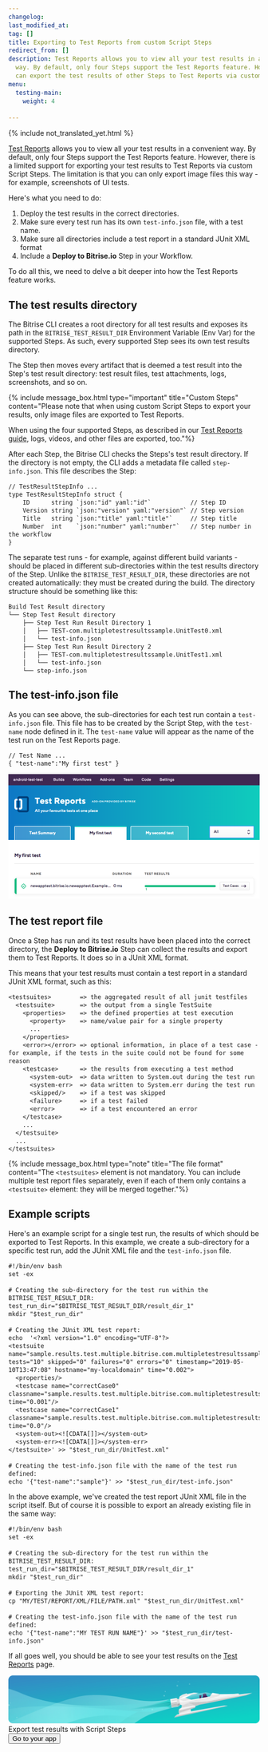 ```yaml
---
changelog:
last_modified_at:
tag: []
title: Exporting to Test Reports from custom Script Steps
redirect_from: []
description: Test Reports allows you to view all your test results in a convenient
  way. By default, only four Steps support the Test Reports feature. However, you
  can export the test results of other Steps to Test Reports via custom Script Steps.
menu:
  testing-main:
    weight: 4

---
```

{% include not_translated_yet.html %}

[Test Reports](/testing/test-reports/) allows you to view all your test results in a convenient way. By default, only four Steps support the Test Reports feature. However, there is a limited support for exporting your test results to Test Reports via custom Script Steps. The limitation is that you can only export image files this way - for example, screenshots of UI tests.

Here's what you need to do:

1. Deploy the test results in the correct directories.
2. Make sure every test run has its own `test-info.json` file, with a test name.
3. Make sure all directories include a test report in a standard JUnit XML format
4. Include a **Deploy to Bitrise.io** Step in your Workflow.

To do all this, we need to delve a bit deeper into how the Test Reports feature works.

## The test results directory

The Bitrise CLI creates a root directory for all test results and exposes its path in the `BITRISE_TEST_RESULT_DIR` Environment Variable (Env Var) for the supported Steps. As such, every supported Step sees its own test results directory.

The Step then moves every artifact that is deemed a test result into the Step's test result directory: test result files, test attachments, logs, screenshots, and so on. 

{% include message_box.html type="important" title="Custom Steps" content="Please note that when using custom Script Steps to export your results, only image files are exported to Test Reports. 

When using the four supported Steps, as described in our [Test Reports guide](/testing/test-reports/), logs, videos, and other files are exported, too."%}

After each Step, the Bitrise CLI checks the Steps's test result directory. If the directory is not empty, the CLI adds a metadata file called `step-info.json`. This file describes the Step:

    // TestResultStepInfo ...
    type TestResultStepInfo struct {
    	ID      string `json:"id" yaml:"id"`           // Step ID
    	Version string `json:"version" yaml:"version"` // Step version
    	Title   string `json:"title" yaml:"title"`     // Step title
    	Number  int    `json:"number" yaml:"number"`   // Step number in the workflow
    }

The separate test runs - for example, against different build variants - should be placed in different sub-directories within the test results directory of the Step. Unlike the `BITRISE_TEST_RESULT_DIR`, these directories are not created automatically: they must be created during the build. The directory structure should be something like this:

    Build Test Result directory
    └── Step Test Result directory
        ├── Step Test Run Result Directory 1
        │   ├── TEST-com.multipletestresultssample.UnitTest0.xml
        │   └── test-info.json
        ├── Step Test Run Result Directory 2
        │   ├── TEST-com.multipletestresultssample.UnitTest1.xml
        │   └── test-info.json
        └── step-info.json

## The test-info.json file

As you can see above, the sub-directories for each test run contain a `test-info.json` file. This file has to be created by the Script Step, with the `test-name` node defined in it. The `test-name` value will appear as the name of the test run on the Test Reports page.

    // Test Name ...
    { "test-name":"My first test" }

![](/img/Test_add-on-6.png)

## The test report file

Once a Step has run and its test results have been placed into the correct directory, the **Deploy to Bitrise.io** Step can collect the results and export them to Test Reports. It does so in a JUnit XML format.

This means that your test results must contain a test report in a standard JUnit XML format, such as this:

    <testsuites>        => the aggregated result of all junit testfiles
      <testsuite>       => the output from a single TestSuite
        <properties>    => the defined properties at test execution
          <property>    => name/value pair for a single property
          ...
        </properties>
        <error></error> => optional information, in place of a test case - for example, if the tests in the suite could not be found for some reason
        <testcase>      => the results from executing a test method
          <system-out>  => data written to System.out during the test run
          <system-err>  => data written to System.err during the test run
          <skipped/>    => if a test was skipped
          <failure>     => if a test failed
          <error>       => if a test encountered an error
        </testcase>
        ...
      </testsuite>
      ...
    </testsuites>

{% include message_box.html type="note" title="The file format" content="The `<testsuites>` element is not mandatory. You can include multiple test report files separately, even if each of them only contains a `<testsuite>` element: they will be merged together."%}

## Example scripts

Here's an example script for a single test run, the results of which should be exported to Test Reports. In this example, we create a sub-directory for a specific test run, add the JUnit XML file and the `test-info.json` file.

    #!/bin/env bash
    set -ex
    
    # Creating the sub-directory for the test run within the BITRISE_TEST_RESULT_DIR:
    test_run_dir="$BITRISE_TEST_RESULT_DIR/result_dir_1"
    mkdir "$test_run_dir"
    
    # Creating the JUnit XML test report:
    echo  '<?xml version="1.0" encoding="UTF-8"?>
    <testsuite name="sample.results.test.multiple.bitrise.com.multipletestresultssample.UnitTest0" tests="10" skipped="0" failures="0" errors="0" timestamp="2019-05-10T13:47:08" hostname="my-localdomain" time="0.002">
      <properties/>
      <testcase name="correctCase0" classname="sample.results.test.multiple.bitrise.com.multipletestresultssample.UnitTest0" time="0.001"/>
      <testcase name="correctCase1" classname="sample.results.test.multiple.bitrise.com.multipletestresultssample.UnitTest0" time="0.0"/>
      <system-out><![CDATA[]]></system-out>
      <system-err><![CDATA[]]></system-err>
    </testsuite>' >> "$test_run_dir/UnitTest.xml"
    
    # Creating the test-info.json file with the name of the test run defined:
    echo '{"test-name":"sample"}' >> "$test_run_dir/test-info.json"

In the above example, we've created the test report JUnit XML file in the script itself. But of course it is possible to export an already existing file in the same way:

    #!/bin/env bash
    set -ex
    
    # Creating the sub-directory for the test run within the BITRISE_TEST_RESULT_DIR:
    test_run_dir="$BITRISE_TEST_RESULT_DIR/result_dir_1"
    mkdir "$test_run_dir"
    
    # Exporting the JUnit XML test report:
    cp "MY/TEST/REPORT/XML/FILE/PATH.xml" "$test_run_dir/UnitTest.xml"
    
    # Creating the test-info.json file with the name of the test run defined:
    echo '{"test-name":"MY TEST RUN NAME"}' >> "$test_run_dir/test-info.json"

If all goes well, you should be able to see your test results on the [Test Reports](/testing/test-reports/) page.

<div class="banner"> <img src="/assets/images/banner-bg-888x170.png" style="border: none;"> <div class="deploy-text">Export test results with Script Steps</div> <a target="_blank" href="[https://app.bitrise.io/dashboard/builds](https://app.bitrise.io/dashboard/builds "https://app.bitrise.io/dashboard/builds")"><button class="button">Go to your app</button></a> </div>